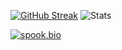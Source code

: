 <p align="center">
  
[![GitHub Streak](https://streak-stats.demolab.com/?user=RoWeb-Advertisers)](https://git.io/streak-stats)
![Stats](https://github-readme-stats.vercel.app/api/top-langs/?username=RoWeb-Advertisers&layout=compact&theme=tokyonight)
</p>

[![spook.bio](https://spook.bio/MainLogo.png)](https://prp.bio/)

